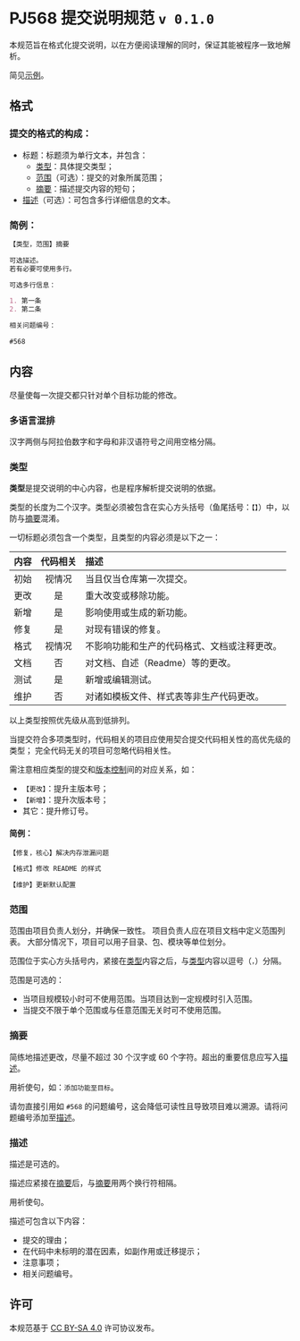 # PJ568 提交说明规范 `v 0.1.0`

本规范旨在格式化提交说明，以在方便阅读理解的同时，保证其能被程序一致地解析。

简见[示例](#示例)。

## 格式

### 提交的格式的构成：

- 标题：标题须为单行文本，并包含：
  - [类型](#类型)：具体提交类型；
  - [范围](#范围)（可选）：提交的对象所属范围；
  - [摘要](#摘要)：描述提交内容的短句；
- [描述](#描述)（可选）：可包含多行详细信息的文本。

### 简例：

```markdown
【类型，范围】摘要

可选描述。
若有必要可使用多行。

可选多行信息：

1. 第一条
2. 第二条

相关问题编号：

#568
```

## 内容

尽量使每一次提交都只针对单个目标功能的修改。

### 多语言混排

汉字两侧与阿拉伯数字和字母和非汉语符号之间用空格分隔。

### 类型

**类型**是提交说明的中心内容，也是程序解析提交说明的依据。

类型的长度为二个汉字。类型必须被包含在实心方头括号（鱼尾括号：`【】`）中，以防与[摘要](#摘要)混淆。

一切标题必须包含一个类型，且类型的内容必须是以下之一：

|内容|代码相关|描述|
|:-:|:-:|:--|
|初始|视情况|当且仅当仓库第一次提交。|
|更改|是|重大改变或移除功能。|
|新增|是|影响使用或生成的新功能。|
|修复|是|对现有错误的修复。|
|格式|视情况|不影响功能和生产的代码格式、文档或注释更改。|
|文档|否|对文档、自述（Readme）等的更改。|
|测试|是|新增或编辑测试。|
|维护|否|对诸如模板文件、样式表等非生产代码更改。|

以上类型按照优先级从高到低排列。

当提交符合多项类型时，代码相关的项目应使用契合提交代码相关性的高优先级的类型；
完全代码无关的项目可忽略代码相关性。

需注意相应类型的提交和[版本控制](https://semver.org/lang/zh-CN)间的对应关系，如：

- `【更改】`：提升主版本号；
- `【新增】`：提升次版本号；
- 其它：提升修订号。

#### 简例：

```markdown
【修复，核心】解决内存泄漏问题
```

```markdown
【格式】修改 README 的样式
```

```markdown
【维护】更新默认配置
```

### 范围

范围由项目负责人划分，并确保一致性。
项目负责人应在项目文档中定义范围列表。
大部分情况下，项目可以用子目录、包、模块等单位划分。

范围位于实心方头括号内，紧接在[类型](#类型)内容之后，与[类型](#类型)内容以逗号（`，`）分隔。

范围是可选的：

- 当项目规模较小时可不使用范围。当项目达到一定规模时引入范围。
- 当提交不限于单个范围或与任意范围无关时可不使用范围。

### 摘要

简练地描述更改，尽量不超过 30 个汉字或 60 个字符。超出的重要信息应写入[描述](#描述)。

用祈使句，如：`添加功能至目标`。

请勿直接引用如 `#568` 的问题编号，这会降低可读性且导致项目难以溯源。请将问题编号添加至[描述](#描述)。

### 描述

描述是可选的。

描述应紧接在[摘要](#摘要)后，与[摘要](#摘要)用两个换行符相隔。

用祈使句。

描述可包含以下内容：

- 提交的理由；
- 在代码中未标明的潜在因素，如副作用或迁移提示；
- 注意事项；
- 相关问题编号。

## 许可

本规范基于 [CC BY-SA 4.0](LICENSE) 许可协议发布。
